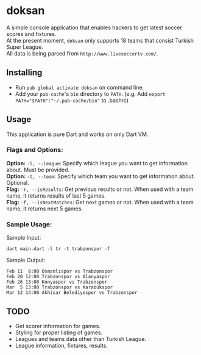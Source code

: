 # doksan
A simple console application that enables hackers to get latest soccer scores and fixtures.  
At the present moment, ```doksan``` only supports 18 teams that consist Turkish Super League.  
All data is being parsed from ```http://www.livesoccertv.com/```.  

## Installing
- Run ```pub global activate doksan``` on command line.  
- Add your ```pub-cache```'s ```bin``` directory to ```PATH```. (e.g. Add ```export PATH="$PATH":"~/.pub-cache/bin"``` to .bashrc)  

## Usage
This application is pure Dart and works on only Dart VM.  

### Flags and Options:
**Option:** ```-l, --league```: Specify which league you want to get information about. Must be provided.  
**Option:** ```-t, --team```: Specify which team you want to get information about. Optional.  
**Flag:** ```-r, --isResults```: Get previous results or not. When used with a team name, it returns results of last 5 games.  
**Flag:** ```-f, --isNextMatches```: Get next games or not. When used with a team name, it returns next 5 games.  


### Sample Usage:
Sample Input:  
```
dart main.dart -l tr -t trabzonspor -f
```

Sample Output:  

```
Feb 11  8:00 Osmanlıspor vs Trabzonspor
Feb 20 12:00 Trabzonspor vs Alanyaspor
Feb 26 13:00 Konyaspor vs Trabzonspor
Mar  5 13:00 Trabzonspor vs Karabükspor
Mar 12 14:00 Akhisar Belediyespor vs Trabzonspor
```



## TODO
- Get scorer information for games.
- Styling for proper listing of games.
- Leagues and teams data other than Turkish League.
- League information, fixtures, results.